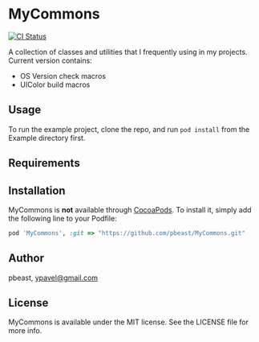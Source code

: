 # MyCommons

[![CI Status](http://img.shields.io/travis/pbeast/MyCommons.svg?style=flat)](https://travis-ci.org/pbeast/MyCommons)
<!---
 [![Version](https://img.shields.io/cocoapods/v/MyCommons.svg?style=flat)](http://cocoapods.org/pods/MyCommons)
 [![License](https://img.shields.io/cocoapods/l/MyCommons.svg?style=flat)](http://cocoapods.org/pods/MyCommons)
 [![Platform](https://img.shields.io/cocoapods/p/MyCommons.svg?style=flat)](http://cocoapods.org/pods/MyCommons)
 -->

A collection of classes and utilities that I frequently using in my projects. Current version contains:
 * OS Version check macros
 * UIColor build macros

## Usage

To run the example project, clone the repo, and run `pod install` from the Example directory first.

## Requirements

## Installation

MyCommons is **not** available through [CocoaPods](http://cocoapods.org). 
To install it, simply add the following line to your Podfile:

```ruby
pod 'MyCommons', :git => "https://github.com/pbeast/MyCommons.git"
```

## Author

pbeast, ypavel@gmail.com

## License

MyCommons is available under the MIT license. See the LICENSE file for more info.
